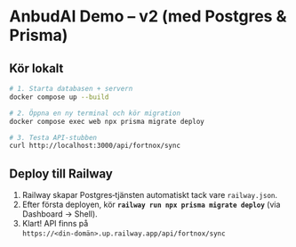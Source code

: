
# AnbudAI Demo – v2 (med Postgres & Prisma)

## Kör lokalt

```bash
# 1. Starta databasen + servern
docker compose up --build

# 2. Öppna en ny terminal och kör migration
docker compose exec web npx prisma migrate deploy

# 3. Testa API‑stubben
curl http://localhost:3000/api/fortnox/sync
```

## Deploy till Railway

1. Railway skapar Postgres‑tjänsten automatiskt tack vare `railway.json`.
2. Efter första deployen, kör **`railway run npx prisma migrate deploy`** (via Dashboard → Shell).
3. Klart! API finns på  
   `https://<din-domän>.up.railway.app/api/fortnox/sync`
